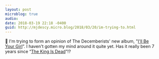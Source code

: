 ```yaml
---
layout: post
microblog: true
audio: 
date: 2018-03-19 22:18 -0400
guid: http://mjdescy.micro.blog/2018/03/20/im-trying-to.html
---
```

🎵 I'm trying to form an opinion of The Decemberists' new album, "[I'll Be Your Girl](https://itunes.apple.com/us/album/ill-be-your-girl/1333620066)”. I haven't gotten my mind around it quite yet. Has it really been 7 years since “[The King Is Dead](https://itunes.apple.com/us/album/the-king-is-dead/715554884)”!?
